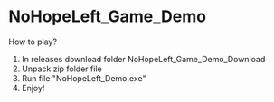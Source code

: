 # NoHopeLeft_Game_Demo

How to play?
1. In releases download folder NoHopeLeft_Game_Demo_Download
2. Unpack zip folder file
3. Run file "NoHopeLeft_Demo.exe"
4. Enjoy!

